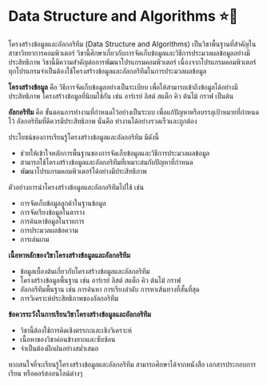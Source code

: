 # Data Structure and Algorithms ⭐📘
โครงสร้างข้อมูลและอัลกอริทึม (Data Structure and Algorithms) เป็นวิชาพื้นฐานที่สำคัญในสาขาวิทยาการคอมพิวเตอร์ วิชานี้ศึกษาเกี่ยวกับการจัดเก็บข้อมูลและวิธีการประมวลผลข้อมูลอย่างมีประสิทธิภาพ วิชานี้มีความสำคัญต่อการพัฒนาโปรแกรมคอมพิวเตอร์ เนื่องจากโปรแกรมคอมพิวเตอร์ทุกโปรแกรมจำเป็นต้องใช้โครงสร้างข้อมูลและอัลกอริทึมในการประมวลผลข้อมูล

**โครงสร้างข้อมูล** คือ วิธีการจัดเก็บข้อมูลอย่างเป็นระเบียบ เพื่อให้สามารถเข้าถึงข้อมูลได้อย่างมีประสิทธิภาพ โครงสร้างข้อมูลที่นิยมใช้กัน เช่น อาร์เรย์ ลิสต์ สแต็ก คิว ต้นไม้ กราฟ เป็นต้น

**อัลกอริทึม** คือ ขั้นตอนการทำงานที่กำหนดไว้อย่างเป็นระบบ เพื่อแก้ปัญหาหรือบรรลุเป้าหมายที่กำหนดไว้ อัลกอริทึมที่ดีควรมีประสิทธิภาพ นั่นคือ ทำงานได้อย่างรวดเร็วและถูกต้อง

ประโยชน์ของการเรียนรู้โครงสร้างข้อมูลและอัลกอริทึม มีดังนี้

* ช่วยให้เข้าใจหลักการพื้นฐานของการจัดเก็บข้อมูลและวิธีการประมวลผลข้อมูล
* สามารถใช้โครงสร้างข้อมูลและอัลกอริทึมที่เหมาะสมกับปัญหาที่กำหนด
* พัฒนาโปรแกรมคอมพิวเตอร์ได้อย่างมีประสิทธิภาพ

ตัวอย่างการนำโครงสร้างข้อมูลและอัลกอริทึมไปใช้ เช่น

* การจัดเก็บข้อมูลลูกค้าในฐานข้อมูล
* การจัดเรียงข้อมูลในตาราง
* การค้นหาข้อมูลในรายการ
* การประมวลผลข้อความ
* การเล่นเกม

**เนื้อหาหลักของวิชาโครงสร้างข้อมูลและอัลกอริทึม**

* ข้อมูลเบื้องต้นเกี่ยวกับโครงสร้างข้อมูลและอัลกอริทึม
* โครงสร้างข้อมูลพื้นฐาน เช่น อาร์เรย์ ลิสต์ สแต็ก คิว ต้นไม้ กราฟ
* อัลกอริทึมพื้นฐาน เช่น การค้นหา การเรียงลำดับ การหาเส้นทางที่สั้นที่สุด
* การวิเคราะห์ประสิทธิภาพของอัลกอริทึม

**ข้อควรระวังในการเรียนวิชาโครงสร้างข้อมูลและอัลกอริทึม**

* วิชานี้ต้องใช้การคิดเชิงตรรกะและเชิงวิเคราะห์
* เนื้อหาของวิชาค่อนข้างยากและซับซ้อน
* จำเป็นต้องฝึกฝนอย่างสม่ำเสมอ

หากสนใจที่จะเรียนรู้โครงสร้างข้อมูลและอัลกอริทึม สามารถศึกษาได้จากหนังสือ เอกสารประกอบการเรียน หรือคอร์สออนไลน์ต่างๆ
